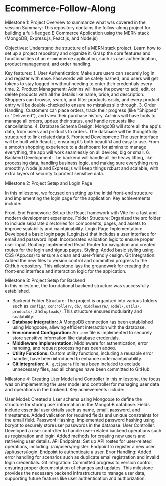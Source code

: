 # Ecommerce-Follow-Along
Milestone 1: Project Overview to summarize what was covered in the session
Summary:
     This repository contains the follow-along project for building a full-fledged E-Commerce Application using the MERN stack (MongoDB, Express.js, React.js, and Node.js)
     
Objectives:
      Understand the structure of a MERN stack project.
      Learn how to set up a project repository and organize it.
      Grasp the core features and functionalities of an e-commerce application, such as user authentication, product management, and order handling.

Key features:
    1. User Authentication: Make sure users can securely log in and register with ease. Passwords will be safely hashed, and users will get tokens to stay logged in without needing to enter their credentials every time.
    2. Product Management: Admins will have the power to add, edit, or delete products with all the details like name, price, and description. Shoppers can browse, search, and filter products easily, and every product entry will be double-checked to ensure no mistakes slip through.
    3. Order Handling: Customers can place orders, track their progress (like "Shipped" or "Delivered"), and view their purchase history. Admins will have tools to manage all orders, update their status, and handle requests like cancellations.
    4. Database Schema Design: MongoDB will store all the app's data, from users and products to orders. The database will be thoughtfully structured to link related data 
    5. Frontend Development: The user interface will be built with React.js, ensuring it’s both beautiful and easy to use. From a smooth shopping experience to a dashboard for admins to manage everything, the app will work seamlessly on all devices, big or small.
    6. Backend Development: The backend will handle all the heavy lifting, like processing data, handling business logic, and making sure everything runs smoothly. Node.js and Express.js will keep things robust and scalable, with extra layers of security to protect sensitive data.


Milestone 2: Project Setup and Login Page

In this milestone, we focused on setting up the initial front-end structure and implementing the login page for the application. Key achievements include:

Front-End Framework: Set up the React framework with Vite for a fast and modern development experience. Folder Structure: Organized the src folder to include separate directories for components, pages, and assets to improve scalability and maintainability. Login Page Implementation: Developed a basic login page (Login.jsx) that includes a user interface for email and password input. Incorporated validation logic to ensure proper user input. Routing: Implemented React Router for navigation and created routes for the login and signup pages. Styling: Added basic styling using CSS (App.css) to ensure a clean and user-friendly design. Git Integration: Added the new files to version control and committed progress to the GitHub repository. This milestone lays the groundwork for creating the front-end interface and interaction logic for the application.





Milestone 3: Project Setup for Backend  
In this milestone, the foundational backend structure was successfully established.


- Backend Folder Structure: The project is organized into various folders such as `config/`, `controller/`, `db/`, `middleware/`, `model/`, `utils/`, `products/`, and `uploads/`. This structure ensures modularity and scalability.
- **Database Integration:** A MongoDB connection has been established using Mongoose, allowing efficient interaction with the database.
- **Environment Configuration:** An `.env` file is implemented to securely store sensitive information like database credentials.
- **Middleware Implementation:** Middleware for authentication, error handling, and request processing has been added.
- **Utility Functions:** Custom utility functions, including a reusable error handler, have been introduced to enhance code maintainability.
- **Git Integration:** A `.gitignore` file has been included to exclude unnecessary files, and all changes have been committed to GitHub.


Milestone 4: Creating User Model and Controller
In this milestone, the focus was on implementing the user model and controller for managing user data and operations in the backend. Key achievements include:

User Model: Created a User schema using Mongoose to define the structure for storing user information in the MongoDB database. Fields include essential user details such as name, email, password, and timestamps. Added validation for required fields and unique constraints for the email field. Password Hashing: Implemented password hashing using bcrypt to securely store user passwords in the database. User Controller: Developed a user controller to handle user-related backend operations such as registration and login. Added methods for creating new users and retrieving user details. API Endpoints: Set up API routes for user-related operations, including: /api/users/register: Endpoint to register a new user. /api/users/login: Endpoint to authenticate a user. Error Handling: Added error handling for scenarios such as duplicate email registration and invalid login credentials. Git Integration: Committed progress to version control, ensuring proper documentation of changes and updates. This milestone provides the necessary backend infrastructure to manage user data, supporting future features like user authentication and authorization.